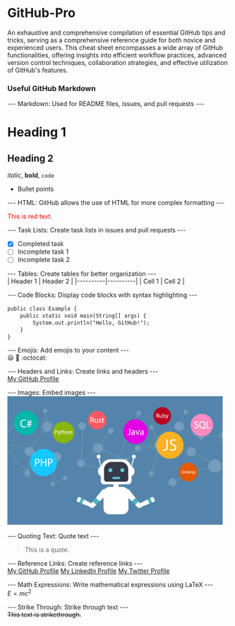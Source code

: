 # GitHub-Pro

An exhaustive and comprehensive compilation of essential GitHub tips and tricks, serving as a comprehensive reference guide for both novice and experienced users. This cheat sheet encompasses a wide array of GitHub functionalities, offering insights into efficient workflow practices, advanced version control techniques, collaboration strategies, and effective utilization of GitHub's features.

### Useful GitHub Markdown

--- Markdown: Used for README files, issues, and pull requests ---  
# Heading 1
## Heading 2
*italic*, **bold**, `code`
- Bullet points

--- HTML: GitHub allows the use of HTML for more complex formatting ---  
<div style="color: red;">This is red text.</div>

--- Task Lists: Create task lists in issues and pull requests ---  
- [x] Completed task
- [ ] Incomplete task 1
- [ ] Incomplete task 2

--- Tables: Create tables for better organization ---  
| Header 1 | Header 2 |
|----------|----------|
| Cell 1   | Cell 2   |

--- Code Blocks: Display code blocks with syntax highlighting ---  
```
public class Example {
    public static void main(String[] args) {
        System.out.println("Hello, GitHub!");
    }
}
```

--- Emojis: Add emojis to your content ---  
:smiley: :rocket: :octocat:

--- Headers and Links: Create links and headers ---  
[My GitHub Profile](https://github.com/FaezehYazdani)


--- Images: Embed images ---  
![GitHub](sample-image.png)

--- Quoting Text: Quote text ---  
> This is a quote.

--- Reference Links: Create reference links ---  
[My GitHub Profile][1]
[My LinkedIn Profile][2]
[My Twitter Profile][3]


[1]: https://github.com/FaezehYazdani
[2]: https://www.linkedin.com/in/faezehyazdani/
[3]: https://twitter.com/FaeYazdani

 
--- Math Expressions: Write mathematical expressions using LaTeX ---  
$E = mc^2$

---  Strike Through: Strike through text ---  
~~This text is strikethrough.~~

